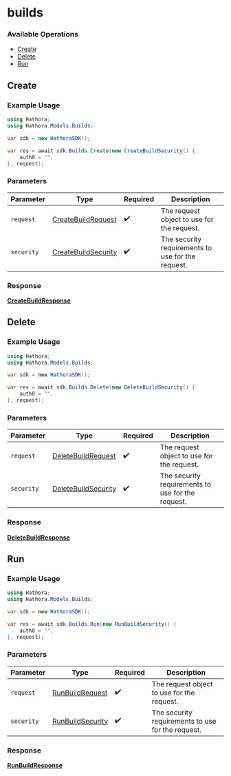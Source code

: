 # builds

### Available Operations

* [Create](#create)
* [Delete](#delete)
* [Run](#run)

## Create

### Example Usage

```csharp
using Hathora;
using Hathora.Models.Builds;

var sdk = new HathoraSDK();

var res = await sdk.Builds.Create(new CreateBuildSecurity() {
    auth0 = "",
}, request);
```

### Parameters

| Parameter                                                         | Type                                                              | Required                                                          | Description                                                       |
| ----------------------------------------------------------------- | ----------------------------------------------------------------- | ----------------------------------------------------------------- | ----------------------------------------------------------------- |
| `request`                                                         | [CreateBuildRequest](../../Models/Builds/CreateBuildRequest.md)   | :heavy_check_mark:                                                | The request object to use for the request.                        |
| `security`                                                        | [CreateBuildSecurity](../../Models/Builds/CreateBuildSecurity.md) | :heavy_check_mark:                                                | The security requirements to use for the request.                 |


### Response

**[CreateBuildResponse](../../Models/Builds/CreateBuildResponse.md)**


## Delete

### Example Usage

```csharp
using Hathora;
using Hathora.Models.Builds;

var sdk = new HathoraSDK();

var res = await sdk.Builds.Delete(new DeleteBuildSecurity() {
    auth0 = "",
}, request);
```

### Parameters

| Parameter                                                         | Type                                                              | Required                                                          | Description                                                       |
| ----------------------------------------------------------------- | ----------------------------------------------------------------- | ----------------------------------------------------------------- | ----------------------------------------------------------------- |
| `request`                                                         | [DeleteBuildRequest](../../Models/Builds/DeleteBuildRequest.md)   | :heavy_check_mark:                                                | The request object to use for the request.                        |
| `security`                                                        | [DeleteBuildSecurity](../../Models/Builds/DeleteBuildSecurity.md) | :heavy_check_mark:                                                | The security requirements to use for the request.                 |


### Response

**[DeleteBuildResponse](../../Models/Builds/DeleteBuildResponse.md)**


## Run

### Example Usage

```csharp
using Hathora;
using Hathora.Models.Builds;

var sdk = new HathoraSDK();

var res = await sdk.Builds.Run(new RunBuildSecurity() {
    auth0 = "",
}, request);
```

### Parameters

| Parameter                                                   | Type                                                        | Required                                                    | Description                                                 |
| ----------------------------------------------------------- | ----------------------------------------------------------- | ----------------------------------------------------------- | ----------------------------------------------------------- |
| `request`                                                   | [RunBuildRequest](../../Models/Builds/RunBuildRequest.md)   | :heavy_check_mark:                                          | The request object to use for the request.                  |
| `security`                                                  | [RunBuildSecurity](../../Models/Builds/RunBuildSecurity.md) | :heavy_check_mark:                                          | The security requirements to use for the request.           |


### Response

**[RunBuildResponse](../../Models/Builds/RunBuildResponse.md)**

